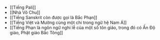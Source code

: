 - [[Tiếng Pali]]
- [[Nhà Võ Chu]]
- [[Tiếng Sanskrit còn được gọi là Bắc Phạn]]
- [[Tiếng Việt và Mường cùng một chi trong ngữ hệ Nam Á]]
- [[Tiếng Phạn là ngôn ngữ nghi lễ của một số tôn giáo, trong đó có Ấn Độ giáo, Phật giáo Bắc Tông]]
